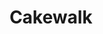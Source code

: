 ---
title: Cakewalk
work-type: superyacht
list_order: 1
hero_image: /uploads/casestudy-cakewalk-2.jpg
portfolio_image: /uploads/portfolio-cakewalk.jpg
details:
  - heading: AUSSENENTWURF
    copy_markdown: >-
      Tim Heywood Design
  - heading: SCHIFFBAUINGENIEUR
    copy_markdown: >-
      Azure Naval Architecture
  - heading: INNENARCHITEKT
    copy_markdown: >-
      Dalton Designs Inc.
  - heading: LÄNGE
    copy_markdown: >-
      86M
  - heading: BESONDERHEITEN
    copy_markdown: >-
      - Detailkatalog für das gesamte Projekt

      - Vorgaben bezüglich Furnier, Holz und Veredelung

      - Kontrollmodelle

      - Komplette technische Planung/Ausführung

      - Fertigung

      - Lieferung und Montage

      - Polster-, Leder-, Metall-, Glas-, Spiegel- und Beleuchtungselemente sowie Sonnenblenden

  - heading: HOLZARTEN
    copy_markdown: >-
      Amerikanische Traubenkirsche, ostindischer Palisander, amerikanische Weißeiche
image_blocks:
  - image_block:
      image: /uploads/cakewalk-1.jpg
    image_pair:
      left_image: /uploads/cakewalk-2.jpg
      right_image: /uploads/cakewalk-3.jpg
_comments:
  hero_image: file should be ~2000px wide
  portfolio_image: file should be ~1200px wide
  image: file should be ~1800px wide
  left_image: file should be ~800px wide
  right_image: file should be ~800px wide
lang: de
---